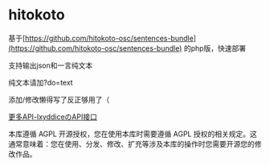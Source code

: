 # hitokoto

基于[https://github.com/hitokoto-osc/sentences-bundle](https://github.com/hitokoto-osc/sentences-bundle)
的php版，快速部署

支持输出json和一言纯文本

纯文本请加?do=text

添加/修改懒得写了反正够用了（

[更多API-lxyddiceのAPI接口](https://blog.lxyddice.top/t/64)

本库遵循 AGPL 开源授权，您在使用本库时需要遵循 AGPL 授权的相关规定。这通常意味着：您在使用、分发、修改、扩充等涉及本库的操作时您需要开源您的修改作品。
